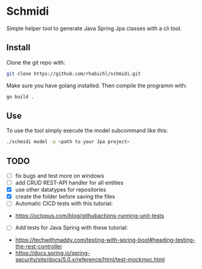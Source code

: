 # Schmidi
Simple helper tool to generate Java Spring Jpa classes with a cli tool.

## Install
Clone the git repo with:
```bash
git clone https://github.com/rhabichl/schmidi.git
```
Make sure you have golang installed. Then compile the programm with:
```bash 
go build .
```
## Use
To use the tool simply execute the model subcommand like this:
```bash
./schmidi model -p <path to your Jpa project>
```

## TODO
- [ ] fix bugs and test more on windows 
- [ ] add CRUD REST-API handler for all entities
- [X] use other datatypes for repositories
- [X] create the folder before saving the files
- [ ] Automatic CICD tests with this tutorial:
- https://octopus.com/blog/githubactions-running-unit-tests
- [ ] Add tests for Java Spring with these tutorial:
- https://techwithmaddy.com/testing-with-spring-boot#heading-testing-the-rest-controller
- https://docs.spring.io/spring-security/site/docs/5.0.x/reference/html/test-mockmvc.html
